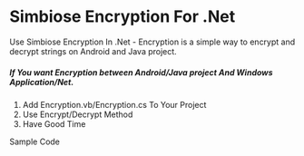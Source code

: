 # Simbiose Encryption For .Net
Use Simbiose Encryption  In .Net - Encryption is a simple way to encrypt and decrypt strings on Android and Java project.

##### If You want Encryption between Android/Java project And Windows Application/Net.

1. Add Encryption.vb/Encryption.cs To Your Project <br>
2. Use Encrypt/Decrypt Method <br>
3. Have Good Time<br>

Sample Code
